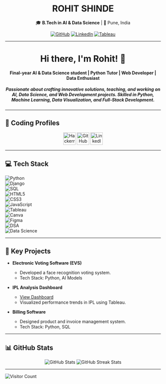<div align="center">

# **ROHIT SHINDE**  
🎓 **B.Tech in AI & Data Science** | 📍 Pune, India  

<a href="https://github.com/rohitshinde3903" target="_blank"><img alt="GitHub" src="https://img.shields.io/badge/GitHub-%2312100E.svg?&style=for-the-badge&logo=GitHub&logoColor=white" /></a> 
<a href="https://www.linkedin.com/in/rohitshinde3903/" target="_blank"><img alt="LinkedIn" src="https://img.shields.io/badge/LinkedIn-%230077B5.svg?&style=for-the-badge&logo=LinkedIn&logoColor=white" /></a>
<a href="https://public.tableau.com/app/profile/rohit.shinde4216/viz/IPLANALYSISBYROHIT/Dashboard1?publish=yes" target="_blank"><img alt="Tableau" src="https://img.shields.io/badge/Tableau-%23E97627.svg?&style=for-the-badge&logo=Tableau&logoColor=white" /></a> 

</div>

---

<h1 align="center">Hi there, I'm Rohit! 👋</h1>
<h4 align="center">Final-year AI & Data Science student | Python Tutor | Web Developer | Data Enthusiast</h4>

<h5 align="center">Passionate about crafting innovative solutions, teaching, and working on AI, Data Science, and Web Development projects. Skilled in Python, Machine Learning, Data Visualization, and Full-Stack Development.</h5>

---

## 🚀 Coding Profiles  

<p align="center">
<a href="https://www.hackerrank.com/rohitshinde3903" target="blank"><img src="https://raw.githubusercontent.com/rahuldkjain/github-profile-readme-generator/master/src/images/icons/Social/hackerrank.svg" alt="Hackerrank" height="40" width="40" /></a>
<a href="https://github.com/rohitshinde3903" target="blank"><img src="https://img.icons8.com/ios-filled/50/000000/github.png" alt="GitHub" height="40" width="40" /></a>
<a href="https://www.linkedin.com/in/rohitshinde3903/" target="blank"><img src="https://img.icons8.com/color/50/000000/linkedin.png" alt="LinkedIn" height="40" width="40" /></a>
</p>

---

## 💻 Tech Stack  

![Python](https://img.shields.io/badge/python-3670A0?style=for-the-badge&logo=python&logoColor=ffdd54)  
![Django](https://img.shields.io/badge/django-%23092E20.svg?style=for-the-badge&logo=django&logoColor=white)  
![SQL](https://img.shields.io/badge/sql-%230074D1.svg?style=for-the-badge&logo=sql&logoColor=white)  
![HTML5](https://img.shields.io/badge/html5-%23E34F26.svg?style=for-the-badge&logo=html5&logoColor=white)  
![CSS3](https://img.shields.io/badge/css3-%231572B6.svg?style=for-the-badge&logo=css3&logoColor=white)  
![JavaScript](https://img.shields.io/badge/javascript-%23323330.svg?style=for-the-badge&logo=javascript&logoColor=%23F7DF1E)  
![Tableau](https://img.shields.io/badge/tableau-%23E97627.svg?style=for-the-badge&logo=Tableau&logoColor=white)  
![Canva](https://img.shields.io/badge/canva-%2300C4CC.svg?style=for-the-badge&logo=canva&logoColor=white)  
![Figma](https://img.shields.io/badge/figma-%23F24E1E.svg?style=for-the-badge&logo=figma&logoColor=white)  
![DSA](https://img.shields.io/badge/DSA-%23E34F26.svg?style=for-the-badge&logo=DSA&logoColor=white)  
![Data Science](https://img.shields.io/badge/Data%20Science-%23008080.svg?style=for-the-badge&logo=DataScience&logoColor=white)  

---

## 🌟 Key Projects  

- **Electronic Voting Software (EVS)**  
  - Developed a face recognition voting system.  
  - Tech Stack: Python, AI Models  

- **IPL Analysis Dashboard**  
  - [View Dashboard](https://public.tableau.com/app/profile/rohit.shinde4216/viz/IPLANALYSISBYROHIT/Dashboard1?publish=yes)  
  - Visualized performance trends in IPL using Tableau.

- **Billing Software**  
  - Designed product and invoice management system.  
  - Tech Stack: Python, SQL  

---

## 📊 GitHub Stats  

<p align="center">
<img src="https://github-readme-stats.vercel.app/api?username=rohitshinde3903&show_icons=true&theme=radical" alt="GitHub Stats" />
<img src="https://github-readme-streak-stats.herokuapp.com/?user=rohitshinde3903&theme=radical" alt="GitHub Streak Stats" />
</p>

---

![Visitor Count](https://visitcount.itsvg.in/api?id=rohitshinde3903&label=Profile%20Views&color=12&icon=5&pretty=true)
